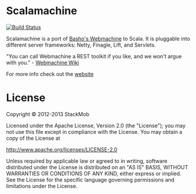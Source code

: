 # Scalamachine

[![Build Status](https://travis-ci.org/stackmob/scalamachine.png?branch=master)](https://travis-ci.org/stackmob/scalamachine)

Scalamachine is a port of [Basho's Webmachine](http://github.com/basho/webmachine) to Scala. It is pluggable into different server frameworks: Netty, Finagle, Lift, and Servlets. 

"You can call Webmachine a REST toolkit if you like, and we won't argue with you." - [Webmachine Wiki](http://wiki.basho.com/Webmachine.html)

For more info check out the [website](http://scalamachine.com)

# License
Copyright © 2012-2013 StackMob

Licensed under the Apache License, Version 2.0 (the "License"); you may not use this file except in compliance with the License. You may obtain a copy of the License at

http://www.apache.org/licenses/LICENSE-2.0

Unless required by applicable law or agreed to in writing, software distributed under the License is distributed on an "AS IS" BASIS, WITHOUT WARRANTIES OR CONDITIONS OF ANY KIND, either express or implied. See the License for the specific language governing permissions and limitations under the License.






